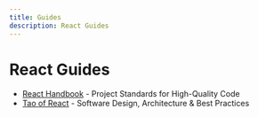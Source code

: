 ```yaml
---
title: Guides
description: React Guides
---
```


# React Guides

- [React Handbook](https://reacthandbook.dev/project-structure) - Project Standards for High-Quality Code
- [Tao of React](https://alexkondov.com/tao-of-react/) - Software Design, Architecture & Best Practices
